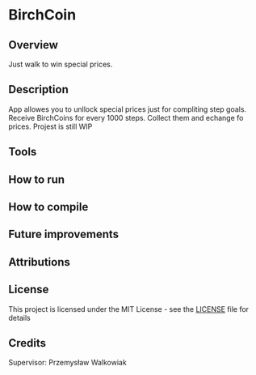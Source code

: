 # BirchCoin

## Overview
Just walk to win special prices.

## Description 
App allowes you to unllock special prices just for compliting step goals. Receive BirchCoins for every 1000 steps. Collect them and echange fo prices.
Projest is still WIP

## Tools 

## How to run 

## How to compile 

## Future improvements 

## Attributions

## License
This project is licensed under the MIT License - see the [LICENSE](LICENSE) file for details
## Credits
Supervisor: Przemysław Walkowiak

